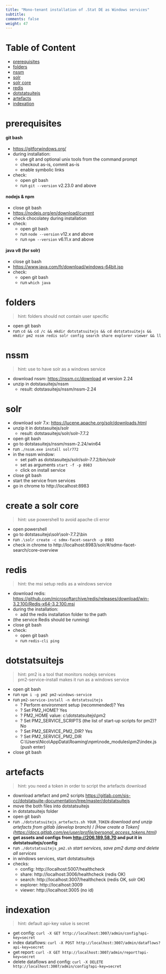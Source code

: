 ```yaml
---
title: "Mono-tenant installation of .Stat DE as Windows services"
subtitle: 
comments: false
weight: 47
---
```


# Table of Content
- [prerequisites](#prerequisites)
- [folders](#folders)
- [nssm](#nssm)
- [solr](#solr)
- [solr core](#create-a-solr-core)
- [redis](#redis)
- [dotstatsuitejs](#dotstatsuitejs)
- [artefacts](#artefacts)
- [indexation](#indexation)

# prerequisites
#### git bash
- https://gitforwindows.org/
- during installation:
  - use git and optional unix tools from the command prompt
  - checkout as-is, commit as-is
  - enable symbolic links
- check:
  - open git bash
  - run `git --version` v2.23.0 and above

#### nodejs & npm
- close git bash
- https://nodejs.org/en/download/current
- check chocolatey during installation
- check:
  - open git bash
  - run `node --version` v12.x and above
  - run `npm --version` v6.11.x and above

#### java v8 (for solr)
- close git bash
- https://www.java.com/fr/download/windows-64bit.jsp
- check:
  - open git bash
  - run `which java`

# folders
> hint: folders should not contain user specific

- open git bash
- run `cd && cd /c && mkdir dotstatsuitejs && cd dotstatsuitejs && mkdir pm2 nssm redis solr config search share explorer viewer && ll`

# nssm
> hint: use to have solr as a windows service

- download nssm: https://nssm.cc/download at version 2.24
- unzip in dotstasuitejs/nssm
  - result: dotstasuitejs/nssm/nssm-2.24

# solr
- download solr 7.x: https://lucene.apache.org/solr/downloads.html
- unzip it in dotstasuitejs/solr
  - result: dotstasuitejs/solr/solr-7.7.2
- open git bash
- go to dotstasuitejs/nssm/nssm-2.24/win64
- run `./nssm.exe install solr772`
- in the nssm window:
  - set path as dotstasuitejs/solr/solr-7.7.2/bin/solr
  - set as arguments `start -f -p 8983`
  - click on install service
- close git bash
- start the service from services
- go in chrome to http://localhost:8983

# create a solr core
> hint: use powershell to avoid apache cli error

- open powershell
- go to dotstasuitejs\solr\solr-7.7.2\bin
- run `.\solr create -c sdmx-facet-search -p 8983`
- check in chrome to http://localhost:8983/solr/#/sdmx-facet-search/core-overview

# redis
> hint: the msi setup redis as a windows service

- download redis: https://github.com/microsoftarchive/redis/releases/download/win-3.2.100/Redis-x64-3.2.100.msi
- during the installation:
  - add the redis installation folder to the path
- (the service Redis should be running)
- close git bash
- check:
  - open git bash
  - run `redis-cli ping`

# dotstatsuitejs
> hint: pm2 is a tool that monitors nodejs services  
> pm2-service-install makes it run as a windows service

- open git bash
- run `npm i -g pm2 pm2-windows-service`
- run `pm2-service-install -n dotstatsuitejs`
  - ? Perform environment setup (recommended)? Yes
  - ? Set PM2_HOME? Yes
  - ? PM2_HOME value: c:\dotstatsuitejs\pm2
  - ? Set PM2_SERVICE_SCRIPTS (the list of start-up scripts for pm2)? No
  - ? Set PM2_SERVICE_PM2_DIR? Yes
  - ? Set PM2_SERVICE_PM2_DIR C:\Users\Nico\AppData\Roaming\npm\node_modules\pm2\index.js (push enter)
- close git bash


# artefacts
> hint: you need a token in order to script the artefacts download  

- download artefact and pm2 scripts https://gitlab.com/sis-cc/dotstatsuite-documentation/tree/master/dotstatsuitejs
- move the both files into dotstatsuitejs
- in dotstatsuitejs folder
- open git bash  
- run `./dotstatsuitejs_artefacts.sh YOUR_TOKEN` *download and unzip artefacts from gitlab (develop branch)* / *[How create a Token]  (https://docs.gitlab.com/ee/user/profile/personal_access_tokens.html)*  
- **get assets and configs from http://206.189.58.70 and put it in dotstatsuitejs/config**
- run `./dotstatsuitejs_pm2.sh` *start services, save pm2 dump and delete all services*
- in windows services, start dotstatsuitejs
- checks:
  - config: http://localhost:5007/healthcheck
  - share: http://localhost:3006/healthcheck (redis OK)
  - search: http://localhost:3007/healthcheck (redis OK, solr OK)
  - explorer: http://localhost:3009
  - viewer: http://localhost:3005 (no id)

# indexation
> hint: default api-key value is secret

- get config: `curl -X GET http://localhost:3007/admin/config?api-key=secret`
- index dataflows: `curl -X POST http://localhost:3007/admin/dataflows?api-key=secret`
- get report: `curl -X GET http://localhost:3007/admin/report?api-key=secret`
- delete dataflows and config: `curl -X DELETE http://localhost:3007/admin/config?api-key=secret`
